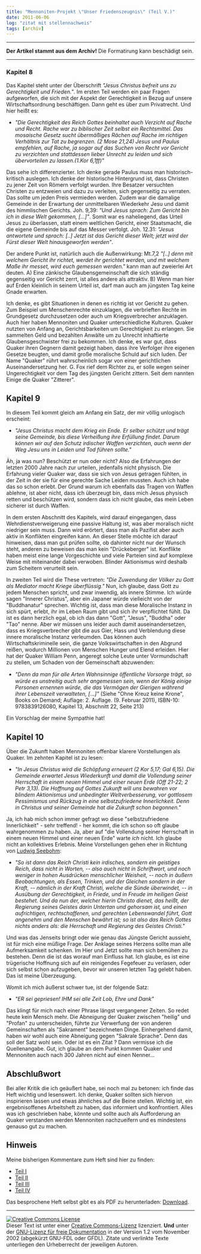 ```yaml
---
title: "Mennoniten-Projekt \"Unser Friedenszeugnis\" (Teil V.)"
date: 2011-06-06
log: "zitat mit stellennachweis"
tags: [archiv]
---
```

<hr><b>Der Artikel stammt aus dem Archiv!</b> Die Formatirung kann beschädigt sein.<hr>
<h3>Kapitel 8</h3>

<p>Das Kapitel steht unter der Überschrift <i>"Jesus Christus befreit uns zu Gerechtigkeit und Frieden."</i>. Im ersten Teil werden ein paar Fragen aufgeworfen, die sich mit der Aspekt der Gerechtigkeit in Bezug auf unsere Wirtschaftsordnung beschäftigen. Dann geht es über zum Privatrecht. Und hier heißt es: 
<ul><li><i>"Die Gerechtigkeit des Reich Gottes beinhaltet auch Verzicht auf Rache und Recht. Rache war zu biblischer Zeit selbst ein Rechtsmittel. Das mosaische Gesetz sucht übermäßiges Rächen auf Rache im richtigen Verhältnis zur Tat zu begrenzen. (2 Mose 21,24) Jesus und Paulus empfehlen, auf Rache, ja sogar auf das Suchen von Recht vor Gericht zu verzichten und stattdessen lieber Unrecht zu leiden und sich übervorteilen zu lassen.(1.Kor 6,1ff)"</i></li></ul>
Das sehe ich differenzierter. Ich denke gerade Paulus muss man historisch-kritisch auslegen. Ich denke der historische Hintergrund ist, dass Christen zu jener Zeit von Römern verfolgt wurden. Ihre Besatzer versuchten Christen zu entzweien und dazu zu verleiten, sich gegenseitig zu verraten. Das sollte um jeden Preis vermieden werden. Zudem war die damalige Gemeinde in der Erwartung der unmittelbaren Wiederkehr Jesu und damit des himmlischen Gerichts. Joh. 9,39: <i>"Und Jesus sprach: Zum Gericht bin ich in diese Welt gekommen, [...]"</i>. Somit war es naheliegend, das Urteil Jesus zu überlassen, statt einem weltlichen Gericht, einer Staatsmacht, die die eigene Gemeinde bis auf das Messer verfolgt. Joh. 12.31: <i>"Jesus antwortete und sprach: [..] Jetzt ist das Gericht dieser Welt; jetzt wird der Fürst dieser Welt hinausgeworfen werden"</i>.
</p>

<p>Der andere Punkt ist, natürlich auch die Außenwirkung: Mt.7,2 <i>"[..] denn mit welchem Gericht ihr richtet, werdet ihr gerichtet werden, und mit welchem Maße ihr messet, wird euch gemessen werden."</i> kann man auf zweierlei Art deuten. A) Eine zänkische Glaubensgemeinschaft die sich ständig gegenseitig vor Gericht zerrt, ist alles andere als attraktiv. B) Wenn man hier auf Erden kleinlich in seinem Urteil ist, darf man auch am jüngsten Tag keine Gnade erwarten.</p>

<p>Ich denke, es gibt Situationen in denen es richtig ist vor Gericht zu gehen. Zum Beispiel um Menschenrechte einzuklagen, die verbrieften Rechte im Grundgesetz durchzusetzen oder auch um Kriegsverbrecher anzuklagen. Auch hier haben Mennoniten und Quaker unterschiedliche Kulturen. Quaker nutzten von Anfang an, Gerichtsbarkeiten um Gerechtigkeit zu erlangen. Sie sammelten Geld und bezahlten Anwälte um zu Unrecht inhaftierte Glaubensgeschwister frei zu bekommen. Ich denke, es war gut, dass Quaker ihren Gegnern damit gezeigt haben, dass ihre Verfolger ihre eigenen Gesetze beugten, und damit große moralische Schuld auf sich luden. Der Name "Quaker" rührt wahrscheinlich sogar von einer gerichtlichen Auseinandersetzung her. G. Fox rief dem Richter zu, er solle wegen seiner Ungerechtigkeit vor dem Tag des jüngsten Gericht zittern. Seit dem nannten Einige die Quaker "Zitterer".</p> 

<h2>Kapitel 9</h2>

<p>In diesem Teil kommt gleich am Anfang ein Satz, der mir völlig unlogisch erscheint: <ul><li><i>"Jesus Christus macht dem Krieg ein Ende. Er selber schützt und trägt seine Gemeinde, bis diese Verheißung ihre Erfüllung findet. Darum können wir auf den Schutz irdischer Waffen verzichten, auch wenn der Weg Jesu uns in Leiden und Tod führen sollte."</i></li></ul>
Äh, ja was nun? Beschützt er nun oder nicht? Also die Erfahrungen der letzten 2000 Jahre nach zur urteilen, jedenfalls nicht physisch. Die Erfahrung vieler Quaker war, dass sie sich von Jesus getragen fühlten, in der Zeit in der sie für eine gerechte Sache Leiden mussten. Auch ich habe das so schon erlebt. Der Grund warum ich ebenfalls das Tragen von Waffen ablehne, ist aber nicht, dass ich überzeugt bin, dass mich Jesus physisch retten und beschützen wird, sondern dass ich nicht glaube, das mein Leben sicherer ist durch Waffen.</p>

<p>In dem ersten Abschnitt des Kapitels, wird darauf eingegangen, dass Wehrdienstverweigerung eine passive Haltung ist, was aber moralisch nicht niedriger sein muss. Dann wird erörtert, dass man als Pazifist aber auch aktiv in Konflikten eingreifen kann. An dieser Stelle möchte ich darauf hinweisen, dass man gut prüfen sollte, ob dahinter nicht nur der Wunsch steht, anderen zu beweisen das man kein "Drückeberger" ist. Konflikte haben meist eine lange Vorgeschichte und viele Parteien sind auf komplexe Weise mit miteinander dabei verwoben. Blinder Aktionismus wird deshalb zum Scheitern verurteilt sein.</p>

<p>In zweiten Teil wird die These vertreten: <i>"Die Zuwendung der Völker zu Gott als Mediator macht Kriege überflüssig."</i> Nun, ich glaube, dass Gott zu jedem Menschen spricht, und zwar inwendig, als innere Stimme. Ich würde sagen "Innerer Christus", aber ein Japaner würde vielleicht von der "Buddhanatur" sprechen. Wichtig ist, dass man diese Moralische Instanz in sich spürt, erlebt, ihr im Leben Raum gibt und sich ihr verpflichtet fühlt. Da ist es dann herzlich egal, ob ich das dann "Gott", "Jesus", "Buddha" oder "Tao" nenne. Aber wir müssen uns leider auch damit auseinandersetzen, dass es Kriegsverbrecher gibt die aus Gier, Hass und Verblendung diese innere moralische Instanz verleumden. Das können auch Wirtschaftskriminelle sein, die ganze Volkswirtschaften in den Abgrund reißen, wodurch Millionen von Menschen Hunger und Elend erleiden. Hier hat der Quaker William Penn, angeregt solche Leute unter Vormundschaft zu stellen, um Schaden von der Gemeinschaft abzuwenden:
<ul><li><i>"Denn da man für alle Arten Wahnsinnige öﬀentliche Vorsorge trägt, so würde es unstreitig auch sehr angemessen sein, wenn der König einige Personen ernennen würde, die das Vermögen der Gierigen während ihrer Lebenszeit verwalteten, [...]"</i> (Siehe  "Ohne Kreuz keine Krone", Books on Demand; Auflage: 2. Auflage. (9. Februar 2011), ISBN-10: 9783839126080, Kapitel 13, Abschnitt 22, Seite 213)</li></ul>
Ein Vorschlag der meine Sympathie hat!</p> 

<h2>Kapitel 10</h2>

<p>Über die Zukunft haben Mennoniten offenbar klarere Vorstellungen als  Quaker. Im zehnten Kapitel ist zu lesen:
<ul><li><i>"In Jesus Christus wird die Schöpfung erneuert (2 Kor 5,17; Gal 6,15). Die Gemeinde erwartet Jesus Wiederkunft und damit die Vollendung seiner Herrschaft in einem neuen Himmel und einer neuen Erde (Off 21-22; 2 Petr 3,13). Die Hoffnung auf Gottes Zukunft will uns bewahren vor blindem Aktionismus und unbedingter Weltverbesserung, vor gottlosem Pessimismus und Rückzug in eine selbstzufriedene Innerlichkeit. Denn in Christus und seiner Gemeinde hat die Zukunft schon begonnen."</i></li></ul>
Ja, ich hab mich schon immer gefragt wo diese "selbstzufriedene Innerlichkeit" - sehr treffend! - her kommt, die ich schon so oft glaube wahrgenommen zu haben. Ja, aber auf "die Vollendung seiner Herrschaft in einem neuen Himmel und einer neuen Erde" warte <i>ich</i> nicht. Ich glaube nicht an kollektives Erlebnis. Meine Vorstellungen gehen eher in Richtung von <a href="http://www.the-independent-friend.de/?q=node/120">Ludwig Seebohm</a>:
<ul><li><i>"So ist dann das Reich Christi kein irdisches, sondern ein geistiges Reich, dass nicht in Worten, -- also auch nicht in Schriftwort, und noch weniger in hohen Ausdrücken menschlicher Weisheit, -- noch in äußern Beobachtungen, als Essen, Trinken, und der Gleichen sondern in der Kraft, -- nämlich in der Kraft Christi, welche die Sünde überwindet, -- in Ausübung der Gerechtigkeit, in Friede, und in Freude im heiligen Geist bestehet. Und da nun der, welcher hierin Christo dienet, das heißt, der Regierung seines Geistes darin Untertan und gehorsam ist, und einen aufrichtigen, rechtschaffenen, und gerechten Lebenswandel führt, Gott angenehm und den Menschen bewährt ist; so ist also das Reich Gottes nichts anders als: die Herrschaft und Regierung des Geistes Christi."</i></li></ul>
Und was das Jenseits bringt oder wie genau das Jüngste Gericht aussieht, ist für mich eine müßige Frage. Der Anklage seines Herzens sollte man alle Aufmerksamkeit schenken. Im Hier und Jetzt sollte man sich bemühen zu bestehen. Denn die ist das worauf man Einfluss hat. Ich glaube, es ist eine trügerische Hoffnung sich auf ein reinigendes Fegefeuer zu verlasen, oder sich selbst schon aufzugeben, bevor wir unseren letzten Tag gelebt haben. Das ist meine Überzeugung.</p>

<p>Womit ich mich äußerst schwer tue, ist der folgende Satz:
<ul><li><i>"ER sei gepriesen! IHM sei alle Zeit Lob, Ehre und Dank"</i></li></ul></p>
Das klingt für mich nach einer Phrase längst vergangener Zeiten. So redet heute kein Mensch mehr. Die Abneigung der Quaker zwischen "heilig" und "Profan" zu unterscheiden, führte zur Verwerfung der von anderen Gemeinschaften als "Sakrament" bezeichneten Dinge. Einhergehend damit, haben wir wohl auch eine Abneigung gegen "Sakrale Sprache". Denn das soll der Satz wohl sein. Oder ist es ein Zitat ? Dann vermisse ich die Quellenangabe. Gut, ich glaube an dem Punkt kommen Quaker und Mennoniten auch nach 300 Jahren nicht auf einen Nenner...</p>

<!-- stop -->

<h2>Abschlußwort</h2>

<p>Bei aller Kritik die ich geäußert habe, sei noch mal zu betonen: ich finde das Heft wichtig und lesenswert. Ich denke, Quaker sollten sich hiervon inspirieren lassen und etwas ähnliches auf die Beine stellen. Wichtig ist, ein ergebnisoffenes Arbeitsheft zu haben, das informiert und konfrontiert. Alles was ich geschrieben habe, könnte und sollte auch als Aufforderung an Quaker verstanden werden Mennoniten nachzueifern und es mindestens genauso gut zu machen. 

<h2>Hinweis</h2>
<p>Meine bisherigen Kommentare zum Heft sind hier zu finden:
<ul>
<li><a href="http://www.the-independent-friend.de/?q=node/740">Teil I</a></li>
<li><a href="http://www.the-independent-friend.de/?q=node/743">Teil II</a></li>
<li><a href="http://www.the-independent-friend.de/?q=node/745">Teil III</a></li>
<li><a href="http://www.the-independent-friend.de/?q=node/747">Teil IV</a></li>
</ul>
Das besprochene Heft selbst gibt es als PDF zu herunterladen: <a href="http://mennonitisch.de/fileadmin/downloads/Ressourcen/Friedenszeugnis_Jesus_macht_den_Kriegen_ein_Ende-web.pdf">Download</a>.
</p>

<hr />
<p><a href="http://creativecommons.org/licenses/by-sa/3.0/de/" rel="license"><img src="http://i.creativecommons.org/l/by-sa/3.0/de/88x31.png" style="border-width: 0pt;" alt="Creative Commons License" /></a><br />
Dieser <span rel="dc:type" href="http://purl.org/dc/dcmitype/Text" xmlns:dc="http://purl.org/dc/elements/1.1/">Text</span> ist unter einer <a href="http://creativecommons.org/licenses/by-sa/3.0/de/" rel="license">Creative Commons-Lizenz</a> lizenziert. <b>Und</b> unter der <a href="http://de.wikipedia.org/wiki/GFDL">GNU-Lizenz f&uuml;r freie Dokumentation</a> in der Version 1.2 vom November 2002 (abgek&uuml;rzt GNU-FDL oder GFDL). Zitate und verlinkte Texte unterliegen den Urheberrecht der jeweiligen Autoren.</p>
